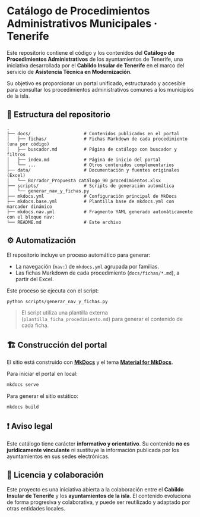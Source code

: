 
# Catálogo de Procedimientos Administrativos Municipales · Tenerife

Este repositorio contiene el código y los contenidos del **Catálogo de Procedimientos Administrativos** de los ayuntamientos de Tenerife, una iniciativa desarrollada por el **Cabildo Insular de Tenerife** en el marco del servicio de **Asistencia Técnica en Modernización**.

Su objetivo es proporcionar un portal unificado, estructurado y accesible para consultar los procedimientos administrativos comunes a los municipios de la isla.

## 📂 Estructura del repositorio

```
.
├── docs/                    # Contenidos publicados en el portal
│   ├── fichas/              # Fichas Markdown de cada procedimiento (una por código)
│   ├── buscador.md          # Página de catálogo con buscador y filtros
│   ├── index.md             # Página de inicio del portal
│   └── ...                  # Otros contenidos complementarios
├── data/                    # Documentación y fuentes originales (Excel)
│   └── Borrador_Propuesta catálogo_90 procedimientos.xlsx
├── scripts/                 # Scripts de generación automática
│   └── generar_nav_y_fichas.py
├── mkdocs.yml               # Configuración principal de MkDocs
├── mkdocs.base.yml          # Plantilla base de mkdocs.yml con marcador dinámico
├── mkdocs.nav.yml           # Fragmento YAML generado automáticamente con el bloque nav:
└── README.md                # Este archivo
```

## ⚙️ Automatización

El repositorio incluye un proceso automático para generar:

- La navegación (`nav:`) de `mkdocs.yml` agrupada por familias.
- Las fichas Markdown de cada procedimiento (`docs/fichas/*.md`), a partir del Excel.

Este proceso se ejecuta con el script:

```bash
python scripts/generar_nav_y_fichas.py
```

> El script utiliza una plantilla externa (`plantilla_ficha_procedimiento.md`) para generar el contenido de cada ficha.

## 🏗 Construcción del portal

El sitio está construido con [**MkDocs**](https://www.mkdocs.org/) y el tema [**Material for MkDocs**](https://squidfunk.github.io/mkdocs-material/).

Para iniciar el portal en local:

```bash
mkdocs serve
```

Para generar el sitio estático:

```bash
mkdocs build
```

## ❗ Aviso legal

Este catálogo tiene carácter **informativo y orientativo**. Su contenido **no es jurídicamente vinculante** ni sustituye la información publicada por los ayuntamientos en sus sedes electrónicas.

## 🤝 Licencia y colaboración

Este proyecto es una iniciativa abierta a la colaboración entre el **Cabildo Insular de Tenerife** y los **ayuntamientos de la isla**. El contenido evoluciona de forma progresiva y colaborativa, y puede ser reutilizado y adaptado por otras entidades locales.
